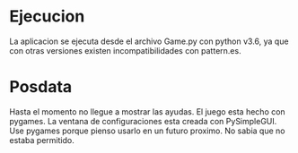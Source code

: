 # Ejecucion
La aplicacion se ejecuta desde el archivo Game.py con python v3.6, ya que con otras versiones 
existen incompatibilidades con pattern.es.


# Posdata
Hasta el momento no llegue a mostrar las ayudas.
El juego esta hecho con pygames. La ventana de configuraciones esta creada con PySimpleGUI.
Use pygames porque pienso usarlo en un futuro proximo. No sabia que no estaba permitido.
